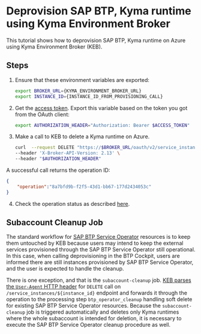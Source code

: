 # Deprovision SAP BTP, Kyma runtime using Kyma Environment Broker

This tutorial shows how to deprovision SAP BTP, Kyma runtime on Azure using Kyma Environment Broker (KEB).

## Steps

1. Ensure that these environment variables are exported:

   ```bash
   export BROKER_URL={KYMA_ENVIRONMENT_BROKER_URL}
   export INSTANCE_ID={INSTANCE_ID_FROM_PROVISIONING_CALL}
   ```

2. Get the [access token](03-05-authorization.md#get-the-access-token). Export this variable based on the token you got from the OAuth client:

   ```bash
   export AUTHORIZATION_HEADER="Authorization: Bearer $ACCESS_TOKEN"
   ```

3. Make a call to KEB to delete a Kyma runtime on Azure.

   ```bash
   curl  --request DELETE "https://$BROKER_URL/oauth/v2/service_instances/$INSTANCE_ID?accepts_incomplete=true&service_id=47c9dcbf-ff30-448e-ab36-d3bad66ba281&plan_id=4deee563-e5ec-4731-b9b1-53b42d855f0c" \
   --header 'X-Broker-API-Version: 2.13' \
   --header "$AUTHORIZATION_HEADER"
   ```

A successful call returns the operation ID:

   ```json
   {
       "operation":"8a7bfd9b-f2f5-43d1-bb67-177d2434053c"
   }
   ```

4. Check the operation status as described [here](08-03-operation-status.md).

## Subaccount Cleanup Job

The standard workflow for [SAP BTP Service Operator](https://github.com/SAP/sap-btp-service-operator) resources is to keep them untouched by KEB because users may intend to
keep the external services provisioned through the SAP BTP Service Operator still operational. In this case, when calling deprovisioning in the BTP Cockpit, users are informed
there are still instances provisioned by SAP BTP Service Operator, and the user is expected to handle the cleanup.

There is one exception, and that is the `subaccount-cleanup` job. [KEB parses the `User-Agent` HTTP header](https://github.com/kyma-project/kyma-environment-broker/blob/c3579f71078208917abfa8c57d9c7b4ba7f4bb5f/internal/process/deprovisioning/btp_operator_cleanup.go#L87) for
`DELETE` call on `/service_instances/${instance_id}` endpoint and forwards it through the operation to the processing step `btp_operator_cleanup` handling
soft delete for existing SAP BTP Service Operator resources. Because the `subaccount-cleanup` job is triggered automatically and deletes only Kyma runtimes where the whole subaccount is 
intended for deletion, it is necessary to execute the SAP BTP Service Operator cleanup procedure as well.
